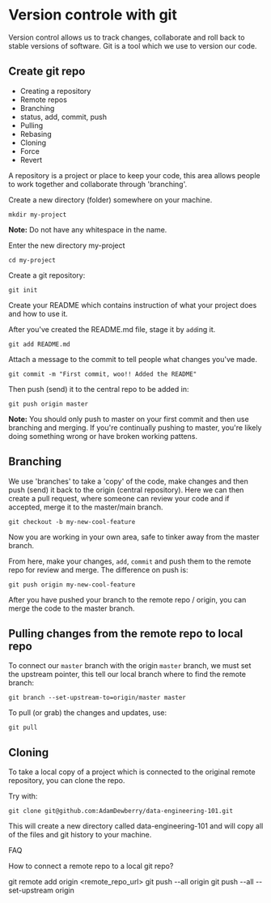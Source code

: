# Version controle with git

Version control allows us to track changes, collaborate and roll back to stable versions of software. Git is a tool which we use to version our code.

## Create git repo
- Creating a repository
- Remote repos
- Branching
- status, add, commit, push
- Pulling
- Rebasing
- Cloning
- Force
- Revert

A repository is a project or place to keep your code, this area allows people to work together and collaborate through 'branching'.

Create a new directory (folder) somewhere on your machine.

    mkdir my-project

**Note:** Do not have any whitespace in the name.

Enter the new directory my-project

    cd my-project

Create a git repository:

    git init

Create your README which contains instruction of what your project does and how to use it.

After you've created the README.md file, stage it by `add`ing it.

    git add README.md

Attach a message to the commit to tell people what changes you've made.

    git commit -m "First commit, woo!! Added the README"

Then push (send) it to the central repo to be added in:

    git push origin master

**Note:** You should only push to master on your first commit and then use branching and merging. If you're continually pushing to master, you're likely doing something wrong or have broken working pattens.

## Branching

We use 'branches' to take a 'copy' of the code, make changes and then push (send) it back to the origin (central repository). Here we can then create a pull request, where someone can review your code and if accepted, merge it to the master/main branch.

    git checkout -b my-new-cool-feature

Now you are working in your own area, safe to tinker away from the master branch.

From here, make your changes, `add`, `commit` and push them to the remote repo for review and merge. The difference on push is:

    git push origin my-new-cool-feature

After you have pushed your branch to the remote repo / origin, you can merge the code to the master branch.

## Pulling changes from the remote repo to local repo

To connect our `master` branch with the origin `master` branch, we must set the upstream pointer, this tell our local branch where to find the remote branch:

    git branch --set-upstream-to=origin/master master

To pull (or grab) the changes and updates, use:

    git pull


## Cloning

To take a local copy of a project which is connected to the original remote repository, you can clone the repo.

Try with:

    git clone git@github.com:AdamDewberry/data-engineering-101.git

This will create a new directory called data-engineering-101 and will copy all of the files and git history to your machine.

FAQ

How to connect a remote repo to a local git repo?

git remote add origin <remote_repo_url>
git push --all origin
git push --all --set-upstream origin
